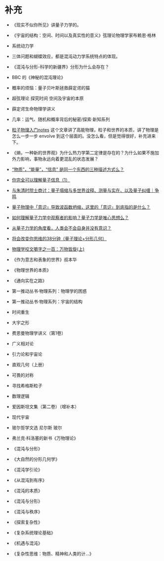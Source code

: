 # 补充



- 《现实不似你所见》讲量子力学的。
- 《宇宙的结构：空间、时间以及真实性的意义》弦理论物理学家布赖恩·格林
- 系统动力学
- 三体问题和蝴蝶效应，都是混沌动力学系统特点的体现。
- 《混沌与分形-科学的新疆界》分形为什么会存在？
- BBC 的《神秘的混沌理论》
- 概率的烦恼：量子贝叶斯拯救薛定谔的猫
- 超弦理论 探究时间 空间及宇宙的本原
- 薛定谔生命物理学讲义
- 几率：运气、随机和概率背后的秘密/探索·新知系列


- [粒子物理入门notes](https://zhuanlan.zhihu.com/p/72636777) 这个文章讲了高能物理，粒子和世界的本质，讲了物理是怎么一步一步 envolve 到这个层面的。没怎么看，但是觉得很好，补充进来下。

- 《熵，一种新的世界观》为什么热力学第二定律是存在的？为什么如果不施加外力影响，事物永远向着更混乱的状态发展？


- [“物质”，“能量”，“信息” 是同一个东西的三种描述方式么？](https://www.zhihu.com/question/19669654)


- [你完全可以理解量子信息（1）](https://zhuanlan.zhihu.com/p/29923925)

- [与朱清时院士商讨：量子塌缩与多世界诠释、测量与实在、以及量子纠缠｜争鸣](https://zhuanlan.zhihu.com/p/26978028)
- [量子物理中「意识」导致波函数坍缩，这里的「意识」到底指的是什么？](https://www.zhihu.com/question/19708569)
- [如何理解量子力学中观察者的影响？量子力学是唯心思想么？](https://www.zhihu.com/question/20381480)
- [从量子力学的角度看，人类会不会自身并没有意识？](https://www.zhihu.com/question/265828285)

- [将会改变你思维的38分钟（量子理论+分形几何）](https://www.bilibili.com/video/av10353601?spm_id_from=333.338.__bofqi.32)


- [物理学咬文嚼字之一百：万物皆旋(上)](https://mp.weixin.qq.com/s?__biz=MjM5NjYwNzM1Ng==&mid=2651593486&idx=1&sn=49d96ce9512213363d62210c1ad4e7d0&chksm=bd1e1f1d8a69960b8c61de822f48ee7aa0522a240a269f12dac904dcd2e0b11671392ae73f36&mpshare=1&scene=1&srcid=08251RofuX8nsUHYF9UcSUB6#rd)




- 《作为意志和表象的世界》叔本华
- 《物理世界的本质》
- 《通向实在之路》
- 第一推动丛书·物理系列：物理学的困惑
- 第一推动丛书·物理系列：宇宙的结构
- 时间重生
- 大宇之形
- 费恩曼物理学讲义（第1卷）
- 广义相对论
- 引力论和宇宙论
- 直观几何（上册）
- 可畏的对称
- 寻找希格斯粒子
- 数理逻辑
- 爱因斯坦文集（第二卷）（增补本）
- 现代宇宙
- 玻尔哲学文选 尼尔斯 玻尔


- 弗兰克·科洛塞的新书《万物理论》


- 《混沌与分形》
- 《大自然的分形几何学》
- 《混沌学引论》
- 《从混沌到有序》
- 《混沌的本质》
- 《混沌与分形》
- 《混沌与秩序》
- 《探索复杂性》
- 《复杂系统理论基础》
- 《机遇与混沌》
- 《复杂性思维：物质、精神和人类的计...》
